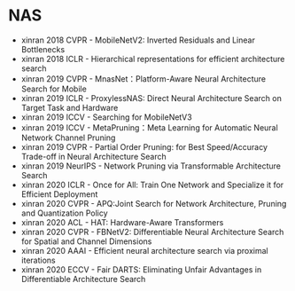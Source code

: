 
# NAS

* xinran 2018 CVPR - MobileNetV2: Inverted Residuals and Linear Bottlenecks
* xinran 2018 ICLR - Hierarchical representations for efficient architecture search
* xinran 2019 CVPR - MnasNet：Platform-Aware Neural Architecture Search for Mobile
* xinran 2019 ICLR - ProxylessNAS: Direct Neural Architecture Search on Target Task and Hardware
* xinran 2019 ICCV - Searching for MobileNetV3
* xinran 2019 ICCV - MetaPruning：Meta Learning for Automatic Neural Network Channel Pruning
* xinran 2019 CVPR - Partial Order Pruning: for Best Speed/Accuracy Trade-off in Neural Architecture Search
* xinran 2019 NeurIPS - Network Pruning via Transformable Architecture Search
* xinran 2020 ICLR - Once for All: Train One Network and Specialize it for Efficient Deployment
* xinran 2020 CVPR - APQ:Joint Search for Network Architecture, Pruning and Quantization Policy
* xinran 2020 ACL - HAT: Hardware-Aware Transformers
* xinran 2020 CVPR - FBNetV2: Differentiable Neural Architecture Search for Spatial and Channel Dimensions
* xinran 2020 AAAI - Efficient neural architecture search via proximal iterations
* xinran 2020 ECCV - Fair DARTS: Eliminating Unfair Advantages in Differentiable Architecture Search
